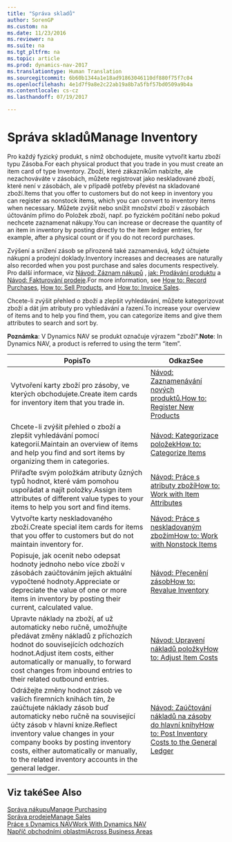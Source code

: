 ```yaml
---
title: "Správa skladů"
author: SorenGP
ms.custom: na
ms.date: 11/23/2016
ms.reviewer: na
ms.suite: na
ms.tgt_pltfrm: na
ms.topic: article
ms.prod: dynamics-nav-2017
ms.translationtype: Human Translation
ms.sourcegitcommit: 6b60b1344a1e18ad91863046110df880f75f7c04
ms.openlocfilehash: 4e1d7f9a8e2c22ab19a8b7a5fbf57bd0509a9b4a
ms.contentlocale: cs-cz
ms.lasthandoff: 07/19/2017

---
```


# <a name="manage-inventory"></a><span data-ttu-id="550e1-102">Správa skladů</span><span class="sxs-lookup"><span data-stu-id="550e1-102">Manage Inventory</span></span>
<span data-ttu-id="550e1-103">Pro každý fyzický produkt, s nímž obchodujete, musíte vytvořit kartu zboží typu Zásoba.</span><span class="sxs-lookup"><span data-stu-id="550e1-103">For each physical product that you trade in you must create an item card of type Inventory.</span></span> <span data-ttu-id="550e1-104">Zboží, které zákazníkům nabízíte, ale nezachováváte v zásobách, můžete registrovat jako neskladované zboží, které není v zásobách, ale v případě potřeby převést na skladované zboží.</span><span class="sxs-lookup"><span data-stu-id="550e1-104">Items that you offer to customers but do not keep in inventory you can register as nonstock items, which you can convert to inventory items when necessary.</span></span> <span data-ttu-id="550e1-105">Můžete zvýšit nebo snížit množství zboží v zásobách účtováním přímo do Položek zboží, např. po fyzickém počítání nebo pokud nechcete zaznamenat nákupy.</span><span class="sxs-lookup"><span data-stu-id="550e1-105">You can increase or decrease the quantity of an item in inventory by posting directly to the item ledger entries, for example, after a physical count or if you do not record purchases.</span></span>

<span data-ttu-id="550e1-106">Zvýšení a snížení zásob se přirozeně také zaznamenává, když účtujete nákupní a prodejní doklady.</span><span class="sxs-lookup"><span data-stu-id="550e1-106">Inventory increases and decreases are naturally also recorded when you post purchase and sales documents respectively.</span></span> <span data-ttu-id="550e1-107">Pro další informace, viz [Návod: Záznam nákupů](purchasing-how-record-purchases.md) , [jak: Prodávání produktu](sales-how-sell-products.md) a [Návod: Fakturování prodeje](sales-how-invoice-sales.md).</span><span class="sxs-lookup"><span data-stu-id="550e1-107">For more information, see [How to: Record Purchases](purchasing-how-record-purchases.md), [How to: Sell Products](sales-how-sell-products.md), and [How to: Invoice Sales](sales-how-invoice-sales.md).</span></span>

<span data-ttu-id="550e1-108">Chcete-li zvýšit přehled o zboží a zlepšit vyhledávání, můžete kategorizovat zboží a dát jim atributy pro vyhledávání a řazení.</span><span class="sxs-lookup"><span data-stu-id="550e1-108">To increase your overview of items and to help you find them, you can categorize items and give them attributes to search and sort by.</span></span>   

<span data-ttu-id="550e1-109">**Poznámka**: V Dynamics NAV se produkt označuje výrazem "zboží".</span><span class="sxs-lookup"><span data-stu-id="550e1-109">**Note**: In Dynamics NAV, a product is referred to using the term “item”.</span></span>

|<span data-ttu-id="550e1-110">Popis</span><span class="sxs-lookup"><span data-stu-id="550e1-110">To</span></span> |<span data-ttu-id="550e1-111">Odkaz</span><span class="sxs-lookup"><span data-stu-id="550e1-111">See</span></span> |
|---|----|
|<span data-ttu-id="550e1-112">Vytvoření karty zboží pro zásoby, ve kterých obchodujete.</span><span class="sxs-lookup"><span data-stu-id="550e1-112">Create item cards for inventory item that you trade in.</span></span>|[<span data-ttu-id="550e1-113">Návod: Zaznamenávání nových produktů.</span><span class="sxs-lookup"><span data-stu-id="550e1-113">How to: Register New Products</span></span>](inventory-how-register-new-products.md)|
|<span data-ttu-id="550e1-114">Chcete-li zvýšit přehled o zboží a zlepšit vyhledávání pomocí kategorií.</span><span class="sxs-lookup"><span data-stu-id="550e1-114">Maintain an overview of items and help you find and sort items by organizing them in categories.</span></span>|[<span data-ttu-id="550e1-115">Návod: Kategorizace položek</span><span class="sxs-lookup"><span data-stu-id="550e1-115">How to: Categorize Items</span></span>](inventory-how-categorize-items.md)|  
|<span data-ttu-id="550e1-116">Přiřaďte svým položkám atributy ůzných typů hodnot, které vám pomohou uspořádat a najít položky.</span><span class="sxs-lookup"><span data-stu-id="550e1-116">Assign item attributes of different value types to your items to help you sort and find items.</span></span>|[<span data-ttu-id="550e1-117">Návod: Práce s atributy zboží</span><span class="sxs-lookup"><span data-stu-id="550e1-117">How to: Work with Item Attributes</span></span>](inventory-how-work-item-attributes.md)|
|<span data-ttu-id="550e1-118">Vytvořte karty neskladovaného zboží.</span><span class="sxs-lookup"><span data-stu-id="550e1-118">Create special item cards for items that you offer to customers but do not maintain inventory for.</span></span>|[<span data-ttu-id="550e1-119">Návod: Práce s neskladovaným zbožím</span><span class="sxs-lookup"><span data-stu-id="550e1-119">How to: Work with Nonstock Items</span></span>](inventory-how-work-nonstock-items.md)|
|<span data-ttu-id="550e1-120">Popisuje, jak ocenit nebo odepsat hodnoty jednoho nebo více zboží v zásobách zaúčtováním jejich aktuální vypočtené hodnoty.</span><span class="sxs-lookup"><span data-stu-id="550e1-120">Appreciate or depreciate the value of one or more items in inventory by posting their current, calculated value.</span></span>|[<span data-ttu-id="550e1-121">Návod: Přecenění zásob</span><span class="sxs-lookup"><span data-stu-id="550e1-121">How to: Revalue Inventory</span></span>](inventory-how-revalue-inventory.md)|
|<span data-ttu-id="550e1-122">Upravte náklady na zboží, ať už automaticky nebo ručně, umožňujte předávat změny nákladů z příchozích hodnot do souvisejících odchozích hodnot.</span><span class="sxs-lookup"><span data-stu-id="550e1-122">Adjust item costs, either automatically or manually, to forward cost changes from inbound entries to their related outbound entries.</span></span>|[<span data-ttu-id="550e1-123">Návod: Upravení nákladů položky</span><span class="sxs-lookup"><span data-stu-id="550e1-123">How to: Adjust Item Costs</span></span>](inventory-how-adjust-item-costs.md)|
|<span data-ttu-id="550e1-124">Odrážejte změny hodnot zásob ve vašich firemních knihách tím, že zaúčtujete náklady zásob buď automaticky nebo ručně na související účty zásob v hlavní knize.</span><span class="sxs-lookup"><span data-stu-id="550e1-124">Reflect inventory value changes in your company books by posting inventory costs, either automatically or manually, to the related inventory accounts in the general ledger.</span></span>|[<span data-ttu-id="550e1-125">Návod: Zaúčtování nákladů na zásoby do hlavní knihy</span><span class="sxs-lookup"><span data-stu-id="550e1-125">How to: Post Inventory Costs to the General Ledger</span></span>](inventory-how-post-inventory-cost-gl.md)|

## <a name="see-also"></a><span data-ttu-id="550e1-126">Viz také</span><span class="sxs-lookup"><span data-stu-id="550e1-126">See Also</span></span>  
[<span data-ttu-id="550e1-127">Správa nákupu</span><span class="sxs-lookup"><span data-stu-id="550e1-127">Manage Purchasing</span></span>](purchasing-manage-purchasing.md)  
[<span data-ttu-id="550e1-128">Správa prodeje</span><span class="sxs-lookup"><span data-stu-id="550e1-128">Manage Sales</span></span>](sales-manage-sales.md)  
[<span data-ttu-id="550e1-129">Práce s Dynamics NAV</span><span class="sxs-lookup"><span data-stu-id="550e1-129">Work With Dynamics NAV</span></span>](ui-work-product.md)  
[<span data-ttu-id="550e1-130">Napříč obchodními oblastmi</span><span class="sxs-lookup"><span data-stu-id="550e1-130">Across Business Areas</span></span>](ui-across-business-areas.md)

